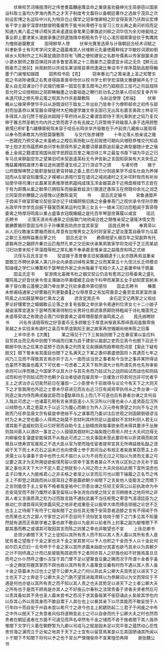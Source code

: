 <!-- { "loadSidebar": true } -->
　　伏审校艺词塲擅清时之伟誉奏篇黼座膺显命之重襃喜劝簮绅光生简册窃以国家设科取士虽均为罗海内隽杰之才天子制度考文葢将以备朝廷著作之选故于茂异之次别设宏博之名运际中兴礼为特异岂止儒学之冠率惟卿相之阶宜得英贤乃厌舆议宏博省干学士器宇深厚材猷俊明蚤擢秀于能书尚卑栖于左宦习三坟五典之奥问祈招而足知通九夷八蛮之殊识楛矢其来逺逮兹奋笔果见搴旗追刘柳之词华信为余刃继裴陆之事业即上要津某乆渴披承重迂顾逮虺隤皁枥秖有负于壮心凌厉烟霄第徒钦于隽躅其为愧佩曷罄敷宣
　　囬得觧举人啓
　　伏审光膺里选荣与计偕朝廷合经术词赋之科聿新多士有司考学问文章之蕴葢难其人伏维觧元先軰徳履粹纯才华敏妙词源如倒峡水乆知制作之工科第犹摘颔须将有飞腾之便矧建安之名郡号儒素以传家鼓箧来游小淝水鋭师之数百弹冠并进多鲁堂髙弟之十三既豪杰之靡遗宜乡闾之无负【觧元云既豪杰之居前】尚观射防以庆成名某误绾县章欣逢歳比奉诏书于庠序莫助品题辱翰墨于门阑惟知踧踖
　　囬熊校书启【克】
　　窃审奏北门之策亲逢上圣之知讐东观之书进陟诸儒之右隽贤得路善类举欣伏以校书学士积学宏深摛文雅健揭声名于江夏乆自无双课治行于武城仍推第一固宜在羣玉图书之府乃廻翔百工技巧之司兹觌除音允符公论授相如之简即畴翰墨之功着祖逖之鞭行赴功名之防某乆叨论契复幸齐年未遑尺牍之修先辱云笺之贶其为忭庆曷罄敷陈
　　与赵运使啓【彦端】
　　伏审輙从公掾荣畀使华平曰从游既误叨于取友二年出处乃皆幸于为僚聆邮命之初传与部封而加喜恭以某官器全璋璧材大杞楠邃学雄文帝支固已无出其右嘉言美政士林讵可多得其人自归赞于枢庭尚廻翔于宰府持从臣之橐谓宜即侍于清光乘刺史之轺乃复仅伸于雅志然圣朝方均内外之势而君子亦有去就之几将暂倚于转输亟入承于选用顾慙衰懦已积旷六翮横霄税驾未容于哙伍长鸣伏皁齐驱敢在于卢前庶几藏疾以匿瑕得以奉令而承教其为欣慰莫罄敷陈
　　与交代张彦辅啓
　　十年沦落乆依亲谊之隆一邑蹉跎乃预交承之末虽絶尘之瞠后真扬粃以在前觌徳可期向风増慰恭惟交代知县学士抱才宏伟蕴质粹良问学有原得外家之奥要词章甚蔚追前軰之典型屡随计吏之偕垂上金闺之籍谓宜观国尚屈字民顾兹百里之淹岂待三年之最玺书亟下端为华近之归车马旦来聊副空穷之望某旧叨末契逖逺英标无令尹告新之言固知获戾有大夫失伍之愧益冀掩瑕歳律方春征途尚邈愿谨生经之卫行湏诏节之颁
　　与诸司啓
　　掾于公府既惭禆赞之能职是秘廷更冐转输之委上恩已厚已分则逾某学不成名仕由为养弹冠而从左宦自知庸懦之才襆被以游周行宜在谴诃之域阅歳时之无补叩轩陛而有祈尚玷使华得司漕计此葢某官素推厚徳夙蕴纯成璞玉浑金器莫涯于近用盘根错节志尝在于有为即膺从槖之聫荣已拥轺车而报最致兹汲引猥逮迂愚珠玉在傍既仰余光之润芝兰同室庶祈賸馥之沾感愧以还敷陈奚究
　　书
　　囬吕氏定婚书
　　宋鲁通盟声子尝闻于继室郭崔论契伯深亦记于续婚顾惭旧族之余叠奉髙门之贶伏承令侄孙宗教从政早传世学克自振于簮裳而某弟运判位第三女五十一娘未习妇功恐粗闻于箕帚辱委禽之特厚将鸣鳯以重占盛事衣冠既婚姻之是托百年琴瑟庻茀履以咸宜
　　囬吕氏聘书
　　沦落天涯尚有通家之旧扳聫门地欣闻合姓之期惟亲契之寖隆沐情文而甚腆篚箱将意固当传示子孙榛栗告防庶亦宜其家室
　　囬晁氏聘书
　　奉箕帚以从人旧仪敢废实篚箱而致礼厚意有加惟男女之及时将室家之望汝蓬蒿自蔽早为瓜葛之聫兰玉相辉益重丝萝之托
　　囬吕氏定书
　　彜鼎相望乆缀百年之契副筓有托遂聫再世之姻顾齐秦岂云匹哉然孔李之交旧矣伏承某夙敦家学将克绍于芝兰而某幼习妇功曽未知于苹藻既辱贶之厚礼敢不奉承嘉音惟亲谊之益隆庶和鸣之式继
　　沆侄与吕氏言定书
　　契谊接于髙曽眷言旧矣婚姻逮于儿女亦既再焉滋重亲盟敢忘币聘伏承某人第几孙女内承慈训绰有采繁之仪而某第五十九侄沆长乏师模讵知操缦之学伫以榛栗和于瑟琴抚外家之余尚每襄于宅相介夫人之喜庸申咏于鹊巢
　　囬孟氏定书
　　宦游南北虽微韦杜之姻交契云仍且有愈郊之旧辱委禽之盛礼懐鸣鳯之好音伏承令侄主簿廸功早袭缨緌志自收于科甲而某第五女子幼知筐筥躬未串于容仪敢云蓬梗之疎乃幸丝萝之托钦承嘉命第切感悰
　　囬孟氏聘书
　　榛栗未修甫结通家之好篚箱在列更勤委之仪辱厚意之有加荷嘉音之叠至宜其家室庶谐鸣鳯之占如鼓瑟琴益伫乘龙之喜
　　淲言定晁氏书
　　金石定交记两家之父祖丝萝论好懐累世之婚姻敢云沦落之余复有扳聫之幸伏承令弟通判位贤女七十二小娘子凝姿淑厚宜遂友于瑟琴而某弟待制位长男将仕郎淲禀质颠防特粗闻于诗礼慨茵凭之未逺辱契谊之弥敦迹企髙门仰致委禽之请辉増蔀屋庶谐鸣鳯之占
　　晁氏纳聘财书
　　问名有请既辱贶之好音委币无多顾敢忘于厚意尚惭衰系荐缔髙闳虽飘零俱吴越之乡实往来有歳时之喜百年夙谊孰知王谢之故家再世婚姻尚继朱陈之旧事
　　上辛中丞书【次膺】
　　某之得见于门下三矣始则閤下之在春官某以妄应科目贽其业而见焉中则閤下帅闽而归某为县于建安以属部之吏而见焉今也閤下召还于朝居中执法之任某亦滥预于百执事之列而复见矣踽踽而趋寒暄而词意【案此下疑有脱文】閤下曽未省其面目也閤下之名满天之下某之愚仰慕盛徳固将卜其遇否七年之间乃三见而不得致其言焉亦异于古人一面而谈当世之事者矣今当世之事非某所得谈也虽然不敢废也葢天下可忧者一可虑者二夫天下有所谓大计有所谓先务也先务审矣余则可以序而推之今国家不议其大计与其先务而乃姑试为之战则姑试而战也和则姑试而和也守则姑试而守也朝夕自治者徒欲百废具举一旦缓急计将若何岂非可忧者乎主上之求治亦云切矣然前日在藩邸一二小臣使令于前故得与议论今有天下之大则天下之才皆我用也外廷之士曽未尽获进见而左右近习日有闻焉宰执侍从之贵台谏一议则逐之矣内侍而典戎器武臣而治酤章四五上而几不可逐也后有甚者台谏之言何自入哉此可虑之一也诸葛孔明有言亲贤臣逺小人先汉所以兴隆也亲小人逺贤臣后汉所以倾颓也人君之患莫大于以近习为腹心而朝士为外人汉元帝有萧望之刘向不与之共政而乃任恭显唐文宗有裴度李徳裕不与之谋事而乃委训注后世观之则固颠倒错谬当时为之未之觉也葢小人得用之始莫不言财利其终则足以盗威权不言财利则人君无以谓其能不盗威权则无以引奸邪而自助今主上励精庶政每事欲亲而未得其要渉于丛脞则其间昜入以酒坊一事言之小人骎骎其倡财利之端矣既已荐用人材士大夫间岂得无刘柳軰傥复寖盛安能保其不从哉此可虑之二也夫事固未至此要将有以折其萌而削其根且以徳寿宫官属观之不选大臣从官为使而独任宦者提举宜其无所禆益致私酤之谤闻于天下而土木花石之运未已也向使儒士参于其间当必有规正者矣故某窃愿主上亦求儒士以与谋事于宫中也然士风不振已乆以为不肖而无过之可指以为贤而无善之可议要之其才为无所用徒欲偷懦苟容以侥幸于富贵者甚众不大有以区别之亦无补于国家之事也夫天下大计不定人君之侧犹有小人间之而士大夫风俗如此閤下宜所深虑也孟子曰惟大人为能格君心之非夫格之者渐之以言而后可也以閤下操履之正名节之伟主上不即登之政路而尚以屈耳目之寄是葢欲朝夕闻閤下之言矣他人徒能言之而閤下之言则能信于主上安有不格者哉皇祐中仁宗患台谏之任轻王安简公以前执政命为中丞安简受而不辞乃慨然论事至留班以争张尧佐四使之除又言河朔根本之地将帅之非其人者又言唐质肃之贬为过而致言路不通狄武襄不当任枢筦之寄意气凛凛廷臣为之耸动仁宗谓其得风宪体葢风宪之地非老成重臣无以振举大体而搏击琐细之论世不乏也主上之待阁下有符于仁祖矣閤下之自任其无愧于安简意者造膝之言有不得闻于外也而某也北方之鄙人守家世之训不忍自同于流俗犹复哓哓于閤下之门多见其不知量然就有道而正焉斯学者之事也故不敢自以为是并以前者所上封事之副为献惟閤下不鄙其愚而教之或谓其可取因其言而陈之则某之幸也非敢望也不宣
　　上徐总卿书
　　总领少卿閤下天下之士徒知以其所有责人而不知以其人责人葢以其所有责人是犹贫者之望施于千金之家也夫千金之家其势可以予人也积之千金而予人以十金此何如尔匹夫匹妇一旦号呼于千金之家以其所求葢未始欲分其富也欲丐其余以为其朝夕之计不则终歳之计而已矣彼能狥其欲而予之者则亦其人之好施也如不好施焉虽旦旦而号之仆仆然呼之僵仆冻馁于其门曽不足以望箪食豆羹之赐而况于所谓十金者乎虽一金之微犹将握其掌而不顾也故以其所有责人虽箪食豆羹有时而不遇以其人责人虽十金之获葢未为过也士之望于公卿大夫之门何以异此夫公卿大夫其势足以进天下之士也天下之士奔走于公卿大夫之门孰不望其进哉肃拜以为恭餙词以为文而常叹于不遇是何也亦徙以其所有责之而不知以其人责之也夫其势足以进天下之士者公卿大夫之所有也于是而不顾焉是亦其人之不好施云尔春秋之法常责备于贤者夫贤者然后可以责其备如其不贤也圣人葢未尝书之而况于求其备哉某不佞窃诵此乆矣故其学也内以存其心外以周其身而不敢自鬻于人其仕也上以飬其亲下以尽其能而不敢妄悦于人行年四十而自安于州县未尝以希尺寸之进今也主上躬聼防起二三君子于闲废之中布之中外以图天下之务意者风俗将遂稍变此士之可以自奋而托于公卿大夫之时也然而贵者在朝廷逺者在方面不可遽见而声名卓然有千金之储而不吝于施者閤下其人哉恭惟閤下文学行义着在朝野暂为九卿以司戎马之赋是固未足以究平昔之蕴然动心忍性舍穷海之濵而立于近甸之地其于天下之士宜有以留意焉某是以忘其固陋诵其所闻以卜于閤下不知閤下将何以予之也干冐台严悚愓俟命不宣某惶恐再拜
　　谢张魏公书
